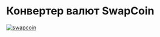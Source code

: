 # Конвертер валют SwapCoin

[![swapcoin](https://s.iimg.su/s/09/th_TDNiN2DEpDtScdKrGGTc13pCnKuW7LWJc3gp6ckV.png)](https://iimg.su/i/dK2E7)

